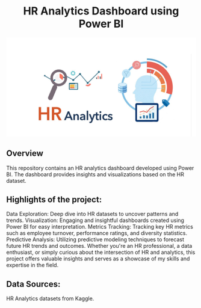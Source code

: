 <h1 align="center">HR Analytics Dashboard using Power BI</h1>
<p align="center">
<img src="Hr image.png">


## Overview
This repository contains an HR analytics dashboard developed using Power BI. The dashboard provides insights and visualizations based on the HR dataset.

## Highlights of the project:

Data Exploration: Deep dive into HR datasets to uncover patterns and trends.
Visualization: Engaging and insightful dashboards created using Power BI for easy interpretation.
Metrics Tracking: Tracking key HR metrics such as employee turnover, performance ratings, and diversity statistics.
Predictive Analysis: Utilizing predictive modeling techniques to forecast future HR trends and outcomes.
Whether you're an HR professional, a data enthusiast, or simply curious about the intersection of HR and analytics, this project offers valuable insights and serves as a showcase of my skills and expertise in the field.


## Data Sources:
HR Analytics datasets from Kaggle.

